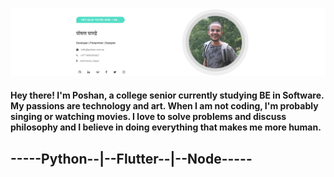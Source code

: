 ![alt text](https://github.com/poshan0126/poshan0126/blob/master/123.png)
#### Hey there! I'm Poshan, a college senior currently studying BE in Software. My passions are technology and art. When I am not coding, I'm probably singing or watching movies. I love to solve problems and discuss philosophy and I believe in doing everything that makes me more human.
## -----Python--|--Flutter--|--Node-----


<!--
**poshan0126/poshan0126** is a ✨ _special_ ✨ repository because its `README.md` (this file) appears on your GitHub profile.

Here are some ideas to get you started:

- 🔭 I’m currently working on ...
- 🌱 I’m currently learning ...
- 👯 I’m looking to collaborate on ...
- 🤔 I’m looking for help with ...
- 💬 Ask me about ...
- 📫 How to reach me: ...
- 😄 Pronouns: ...
- ⚡ Fun fact: ...
-->

